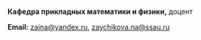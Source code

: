 **Кафедра прикладных математики и физики,** доцент

**Email:** [zajna@yandex.ru](mailto:zajna@yandex.ru), [zaychikova.na@ssau.ru](mailto:zaychikova.na@ssau.ru)
  